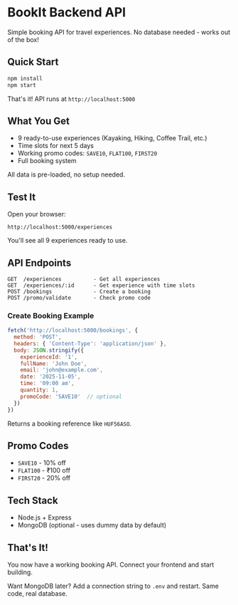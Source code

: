 # BookIt Backend API

Simple booking API for travel experiences. No database needed - works out of the box!

## Quick Start

```bash
npm install
npm start
```

That's it! API runs at `http://localhost:5000`

## What You Get

- 9 ready-to-use experiences (Kayaking, Hiking, Coffee Trail, etc.)
- Time slots for next 5 days
- Working promo codes: `SAVE10`, `FLAT100`, `FIRST20`
- Full booking system

All data is pre-loaded, no setup needed.

## Test It

Open your browser:
```
http://localhost:5000/experiences
```

You'll see all 9 experiences ready to use.

## API Endpoints

```
GET  /experiences          - Get all experiences
GET  /experiences/:id      - Get experience with time slots
POST /bookings             - Create a booking
POST /promo/validate       - Check promo code
```

### Create Booking Example

```javascript
fetch('http://localhost:5000/bookings', {
  method: 'POST',
  headers: { 'Content-Type': 'application/json' },
  body: JSON.stringify({
    experienceId: '1',
    fullName: 'John Doe',
    email: 'john@example.com',
    date: '2025-11-05',
    time: '09:00 am',
    quantity: 1,
    promoCode: 'SAVE10'  // optional
  })
})
```

Returns a booking reference like `HUF56ASO`.

## Promo Codes

- `SAVE10` - 10% off
- `FLAT100` - ₹100 off  
- `FIRST20` - 20% off

## Tech Stack

- Node.js + Express
- MongoDB (optional - uses dummy data by default)

## That's It!

You now have a working booking API. Connect your frontend and start building.

Want MongoDB later? Add a connection string to `.env` and restart. Same code, real database.

